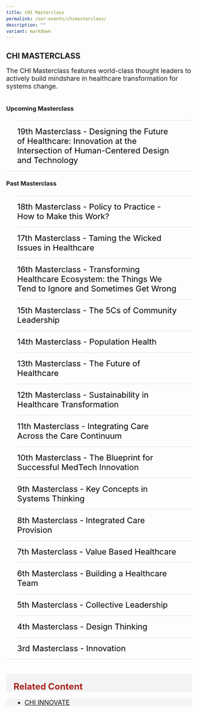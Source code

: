 ```yaml
---
title: CHI Masterclass
permalink: /our-events/chimasterclass/
description: ""
variant: markdown
---
```

## CHI MASTERCLASS
<div style="font-size:1.25em">The CHI Masterclass features world-class thought leaders to actively build mindshare in healthcare transformation for systems change.</div><br>

  
<div>
<h3 id="a">Upcoming Masterclass</h3>

<style>
  ul.jekyllcodex_accordion {
    position: relative;
    margin: 1.4rem 0 !important;
    border-bottom: 1px solid #DBDFE4;
    padding-bottom: 0;
    align-items: center;
    justify-content: center;
    font-size: 1.25em;
  }

  ul.jekyllcodex_accordion li {
    border-top: 1px solid #DBDFE4;
    list-style: none;
    margin: 0 auto 0 0 !important;
  }

  ul.jekyllcodex_accordion li input {
    display: none;
  }

  ul.jekyllcodex_accordion li label {
    display: block;
    cursor: pointer;
    padding: 16px 0;
    margin: 0;
    font-size: 1.25em;
    color: #a6192e;
    margin-right: 41px;
    align-items: center;
    justify-content: center;
  }

  ul.jekyllcodex_accordion li div {
    padding: 0;
    height: 0;
    overflow: hidden;
    transition: height 0.4s ease-in-out;
  }

  ul.jekyllcodex_accordion li input:checked + label {
    font-weight: 600;
    margin-right: 41px;
  }

  ul.jekyllcodex_accordion li input:checked + label + div {
    display: block;
    height: auto;
    padding: 0;
    overflow: visible;
  }

  ul.jekyllcodex_accordion li input:checked + label + div p {
    margin-bottom: 24px;
    margin-right: 41px;
  }

  ul.jekyllcodex_accordion li input:checked + label + div p:where(ul.jekyllcodex_accordion li input:checked + label + div p a) {
    margin: 32px 0;
  }

  ul.jekyllcodex_accordion li label::before {
    content: url("/images/chevron-down.svg");
    font-weight: 400;
    font-size: 1.25em;
    line-height: 1.1rem;
    padding: 0;
    position: absolute;
    right: 0.5rem;
    color: #A6192E;
    transition: transform 0.4s ease-in-out;
  }

  ul.jekyllcodex_accordion li input:checked + label::before {
    content: url("/images/chevron-up.svg");
    transform: rotateZ(180deg);
    color: #A6192E;
  }

  ul.jekyllcodex_accordion li ul li {
    list-style-type: disc;
    border-top: 0;
  }

  ul.jekyllcodex_accordion li ol li {
    list-style-type: decimal;
    border-top: 0;
  }

  ul.jekyllcodex_accordion li:hover label {
    color: #A6192E;
  }
</style>



<ul class="jekyllcodex_accordion">
  
  

  <li><input id="accordion-a1" type="checkbox"><label for="accordion-a1">19th Masterclass - Designing the Future of Healthcare: Innovation at the Intersection of Human-Centered Design and Technology</label>
		<div>
<br> Singapore stands at the forefront of global healthcare innovation, yet the challenges of an aging population call for fresh perspectives. This panel brings together two world-renowned visionaries:&nbsp;Dr Patricia Moore, a pioneer in inclusive design; and&nbsp;Michela Magas, a leader in creative innovation ecosystems.&nbsp;Dr Patricia Moore and Michela Magas are also jurors for President's Design Award (PDA) 2025, which will be held on 31 July 2025. They are in Singapore to attend the PDA Jury Session from 17 to 21 February 2025.
<br>
<br> 🗓️: Friday, 21st February 2025
<br> 🕔: 3:00 PM - 6:00 PM SGT
<br> 📍: Ng Teng Fong Centre for Healthcare Innovation, Auditorium, Level 4
<br><br> Through this session, you can gain insights on how Singapore can:&nbsp;
<br> ➡️ Harness human-centred design to create inclusive, age-friendly healthcare.
<br>➡️ Build and foster a sustainable innovation ecosystem and culture that leverages data, AI and other emerging technologies.
<br>
This session will inspire actionable ideas and highlight the power of interdisciplinary collaboration to design healthcare systems that are innovative, equitable and future-ready.<br>
<br>Don't miss your chance to join this insightful session. Register your complimentary spot <a href="https://for.sg/19th-chi-masterclass"> here!<br>
			</a> 
<br> This session is organised by the Centre for Healthcare Innovation, supported by DesignSingapore Council. <br>

<p></p>

</div></li></ul>



<h3 id="b">Past Masterclass </h3>

<style>
  ul.jekyllcodex_accordion {
    position: center;
    margin: 1.4rem 0 !important;
    border-bottom: 1px solid #DBDFE4;
    padding-bottom: 0;
	  font-size: 1.25em;
	
  }

  ul.jekyllcodex_accordion li {
    border-top: 1px solid #DBDFE4;
    list-style: none;
    margin: 0 auto 0 0 !important;

  }

  ul.jekyllcodex_accordion li input {
    display: none;
  }

  ul.jekyllcodex_accordion li label {
    display: block;
    cursor: pointer;
    padding: 16px 0;
    margin: 0;
    font-size: 18px;
    color: #000000;
    margin-right: 41px;
	  font-size: 1.25em
	
  }

  ul.jekyllcodex_accordion li div {
    padding: 0;
    height: 0;
    overflow: hidden;
    transition: height 0.8s ease-in-out;
  }

  ul.jekyllcodex_accordion li input:checked+label {
    font-weight: 600;
    margin-right: 41px;
  }

  ul.jekyllcodex_accordion li input:checked+label+div {
    display: block;
    height: auto;
    padding: 0;
    overflow: visible;
  }

  ul.jekyllcodex_accordion li input:checked+label+div p {
    margin-bottom: 24px;
    margin-right: 41px;
  }

  ul.jekyllcodex_accordion li input:checked+label+div p:where(ul.jekyllcodex_accordion li input:checked+label+div p a) {
    margin: 32px 0;
  }

  ul.jekyllcodex_accordion li label::before {
    content: url("/images/chevron-down.svg");
    color: #A6192E;
    font-weight: 400;
    font-size: 1.25em
    line-height: 1.1rem;
    padding: 0;
    position: absolute;
    right: 0.5rem;
  }

  ul.jekyllcodex_accordion li input:checked+label::before {
    content: url("/images/chevron-up.svg");
    transform: rotateZ(180deg);
    color: #A6192E;
  }

  ul.jekyllcodex_accordion li ul li {
    list-style-type: disc;
    border-top: 0;
  }

  ul.jekyllcodex_accordion li ol li {
    list-style-type: decimal;
    border-top: 0;
  }

  ul.jekyllcodex_accordion li:hover label {
      color: #A6192E;
  }
  img {
  float: left;
	vertical-align: middle;
}
  p {
	overflow: auto;
  max-width: 500px;
  max-height: 300px;
} 
</style>
<ul class="jekyllcodex_accordion">
	
<li><input id="accordion-b1" type="checkbox"><label for="accordion-b1">18th Masterclass - Policy to Practice - How to Make this Work?</label>
<div><p><strong>28 August 2024</strong></p>			 
<style>
img {
  float: left;
	vertical-align: middle;
}
p {
	overflow: auto;
  max-width: 550px;
  max-height: 300px;
	font-size: 1em
}
</style>
<img style="width:242px;height:148px;margin-right:15px;" alt="chi" src="/images/Masterclass/18th_Masterclass.png"><p>
	<b><u>Policy to Practice - How to Make this Work?</u></b> <br>
			<b>Dr Robin Gauld</b><br>
				<em>Co-Director of the Centre for Health Systems and Technology at the University of Otago </em><br><br>
		In this session, Prof Gauld equipped us with the knowledge and tools to:<br>
➡️ Navigate the shift in healthcare: Understand the evolving focus from tertiary to primary and preventive care.<br>
➡️ Translate policy into action: Learn practical strategies for implementing effective health policies within your organization.<br> 
➡️ Foster collaboration: Discover how to build strong cross-sector partnerships to optimize health outcomes.<br>
<br>
</p>

	
</div></li><li><input id="accordion-b2" type="checkbox"><label for="accordion-b2">17th Masterclass - Taming the Wicked Issues in Healthcare</label>
<div><p><strong>24 July 2024</strong></p>			 
<style>
img {
  float: left;
	vertical-align: middle;
}
p {
	overflow: auto;
  max-width: 550px;
  max-height: 300px;
	font-size: 1em
}
</style>
<img style="width:242px;height:148px;margin-right:15px;" alt="chi" src="/images/Masterclass/17th_Masterclass.png"><p>
	<b><u>Taming the Wicked Issues in Healthcare</u></b> <br>
			<b>Dr Glenda Eoyang</b><br>
				<em>Founding Executive Director, Human Systems Dynamics Institute </em><br><br>
			Led by Glenda Eoyang, PhD, this session addresses the intricate challenges within the healthcare system that are often unsolvable and termed "wicked issues." These include not only pandemics but also workforce shortages, healthy ageing, end-of-life care, community-based care, social determinants of health, and the integration of Al and other technologies.
<br><br>She will draw from the complexity sciences to offer insights into the dynamics of systemic, wicked issues. Participants will learn why these complex environments generate such issues and how to identify effective actions when complete solutions are unattainable. The masterclass aims to equip attendees with three simple practices to find the next wise action in the face of uncertainty. They will also hear stories from global healthcare systems that have successfully applied these practices to their complex challenges.
</p>

</div></li><li><input id="accordion-b3" type="checkbox"><label for="accordion-b3">16th Masterclass - Transforming Healthcare Ecosystem: the Things We Tend to Ignore and Sometimes Get Wrong</label>
<div><p><strong>24 May 2024</strong></p>			 
<style>
img {
  float: left;
	vertical-align: middle;
}
p {
	overflow: auto;
  max-width: 550px;
  max-height: 300px;
	font-size: 1em
}
</style>
<img style="width:242px;height:148px;margin-right:15px;" alt="chi" src="/images/Masterclass/16th_Masterclass.png"><p>
	<b><u>Transforming Healthcare Ecosystem: the Things We Tend to Ignore and Sometimes Get Wrong</u></b> <br>
			<b>Dr Abdullahi Sheriff</b><br>
				<em>Managing Director Singapore, Malaysia &amp; Brunei, MSD</em><br><br>
			During this session, Dr Abdullahi Sheriff will offer a deep dive into systemic issues and the complexities in transforming healthcare ecosystems. Attendees will gain insights into the paradoxical nature of specialisation and its ramifications on health systems, the benefits and downsides of health economics in guiding decisions that impact the healthcare ecosystem, as well as the important (and often understated) role that people with the right skills plays in enabling the sustainable evolution of any healthcare landscape. Using the lens of healthcare ecosystems, this thought-provoking session will also explore the evolution of Healthier SG and postulate on its future, drawing learnings from the transformation journeys of other healthcare ecosystems, particularly the UK.&nbsp; Sheriff will also be joined by a panel of experts to continue the conversation with the audience on how might we ensure we get it right in Singapore and set the benchmark for the world as we transform healthcare ecosystems.
</p>
  
</div></li><li><input id="accordion-b4" type="checkbox"><label for="accordion-b4">15th Masterclass - The 5Cs of Community Leadership</label>
<div><p><strong>27 March 2023</strong></p>			 
<style>
img {
  float: left;
	vertical-align: middle;
}
p {
	overflow: auto;
  max-width: 550px;
  max-height: 300px;
	font-size: 1em
}
</style>
<img style="width:242px;height:148px;margin-right:15px;" alt="chi" src="/images/Masterclass/15%20masterclass_patrick.jpg"><p>
	<b><u>The 5Cs of Community Leadership</u></b> <br>
			<b>Mr Patrick Tay</b><br>
				<em>Assistant Secretary-General of NTUC and Member of Parliament of Pioneer SMC</em><br><br>
			Through this session, Patrick highlights the 5Cs of Community Leadership (Care, Connect, Create, Cultivate and Collaborate) and will be sharing hard truths and provide tips on how one can better engage and connect in the community. The session also touches on how we can be more genuine and effective leaders/partners as we roll up our sleeves towards population health and a Healthier SG.
</p>


 </div></li><li><input id="accordion-b5" type="checkbox"><label for="accordion-b5">14th Masterclass - Population Health</label>
    <div><p><strong>17 Feb 2023</strong></p>			 
<style>
img {
  float: left;
	vertical-align: middle;
}
p {
	overflow: auto;
  max-width: 600px;
  max-height: 300px;
}
</style>
<img style="width:242px;height:148px;margin-right:15px;" alt="chi" src="/images/Masterclass/14%20masterclass_jonty.jpg"><p>
<b><u>Population Health - Ambition into Action</u></b> <br>
			<b>Dr Jonty Heaversedge</b><br>
				<em>Chief Medical Officer and Chief Clinical Information Officer,<br>
South East London Integrated Care System <br>
Clinical Director, Imperial College Health Partners </em>
<br><br>
			Like most other health systems in the world, when the National Health System (NHS) in England was established, it was primarily focused on treating single conditions or illnesses. Since then both the understanding of disease and needs of the population have changed. People are living longer with multiple, complex, long-term conditions and increasingly require ongoing support from many different services and professionals. There is also a better understanding of the wider metabolic, behavioural, and environmental factors that are driving the increasing burden of ill-health, inequalities of outcome, and cost of care to society.<br>There is a growing realisation that this challenge cannot be met by health and care services alone – expanding current services to meet this need is unaffordable and a 'work-harder' approach will not help us to address these complex and multifactorial challenges. Increasingly health systems across the world are coming to the same conclusion – we need a fundamentally different approach – one which starts with our population and depends on strong partnership – not just between health and care providers but across government departments, community partners and, perhaps most importantly with our communities themselves.<br>These principles sit at the heart of current NHS reform and the introduction of Integrated Care Systems (ICSs) in England, but they are not new. Like other systems across the world, progress has been painfully slow, and whilst structural reform may help create the conditions for change it can easily belie the reality of the transformational challenge.<br>How do we translate these concepts into strategy, create a compelling vision that engages with our workforce, patients, and local communities, and prioritise action and investment to create impact? This requires a fundamental shift in mindset and method. We need to be clear how we think transformation happens in a complex system, how we create the conditions for improvement and innovation, develop enabling capabilities to catalyse change, and empower change-makers in our communities to unleash their energy and talent.<br>There is no 'right' answer and history would suggest that simply trying to replicate a solution in a different context is rarely successful. In this session Dr Jonty will share practical insights on prevention, primary care transformation, and population health management – to help accelerate our ambitions for happier, healthier populations in both England and Singapore.


</p>

<hr>
	</div></li><li><input id="accordion-b6" type="checkbox"><label for="accordion-b6">13th Masterclass - The Future of Healthcare</label>
    <div><p><strong>7 Jul 2022</strong></p>			 
<style>
img {
  float: left;
	vertical-align: middle;
}
p {
	overflow: auto;
  max-width: 600px;
  max-height: 300px;
}
</style>
<img style="width:290px;height:178px;margin-right:15px;" alt="chi" src="/images/Masterclass/13th%20chi%20masterclass.png"><p>
<b><u>AI in Industry 4.0: The Future of Healthcare</u></b> <br>
			<b>Dr Tai-Yi Huang</b><br><em>Corporate Vice President &amp; Chief Technology Officer, ASUS </em><br><br>
				The evolution of modern medicine to precision medicine is often hampered by two major challenges: Fragmented Data and Outdated Information Systems. In this masterclass, Dr Huang shares the lessons learnt in tackling these challenges, and present innovative solutions that have been developed in response to these challenges.
</p>

<hr>
			
 </div></li><li><input id="accordion-b7" type="checkbox"><label for="accordion-b7">12th Masterclass - Sustainability in Healthcare Transformation </label>
    <div><p><strong>9 Oct 2019</strong></p>			 
<style>
img {
  float: left;
	vertical-align: middle;
}
p {
	overflow: auto;
  max-width: 600px;
  max-height: 300px;
}
</style>
<img style="width:290px;height:178px;margin-right:15px;" alt="chi" src="/images/Masterclass/12th%20masterclass.png"><p>
<b><u>Sustainability in Healthcare Transformation</u></b> <br><br>
			<b>Population Health Experiences of the Hong Kong Health System</b><br><b> Prof Gabriel Leung</b><br>
<em>Dean<br>
LKS Faculty of Medicine<br>
	The University of Hong Kong</em>
<b><br>Sustainable Transformation in Karolinska University Hospital</b><br><b>Assoc Prof Anders Ahlsson</b>
<em>MD PhD, Associate Professor, FESC.<br>
Managing Director, <br>
Cardiovascular and Neurological Division,<br>
Karolinska University Hospital, Sweden</em>
<br><br>
			<b> ‘Sustainable Transformation in Karolinska University Hospital’ </b><br>
The driving forces behind the transformation at Karolinska University Hospital are discussed, together with the initial plan, further development and refinement. Beneficial and negative aspects are demonstrated, as well as lessons learned. 


</p>

<hr>
			
 </div></li><li><input id="accordion-b8" type="checkbox"><label for="accordion-b8">11th Masterclass - Integrating Care Across the Care Continuum</label>
    <div><p><strong>23 Oct 2018</strong></p>			 
<style>
img {
  float: left;
	vertical-align: middle;
}
p {
	overflow: auto;
  max-width: 600px;
  max-height: 300px;
}
</style>
<img style="width:290px;height:178px;margin-right:15px;" alt="chi" src="/images/Masterclass/11th-chi-masterclass-image.png"><p>
<b><u>Integrating Care Across the Care Continuum</u></b> <br>
			<b>Dr Samir Sinha </b><br><em>MD, DPhil, FRCPC, AGSF<br>
Director of Geriatrics, Sinai Health System<br>
Director of the University Health Network, Toronto, Canada</em>
<br><b>Mr Ralph Broad</b><br><em>Director, Inclusive Neighbourhoods Ltd<br>Founder, Local Area Coordination Network</em><br><br><b>Lessons Learned from the Development of Cost-Effective and Integrated Care Models for the Elderly in Toronto and Ontario, Canada</b><br><br>An aging population presents both a challenge and an opportunity to rethink how we organize and deliver elder care. Toronto’s Mount Sinai Hospital responded with the development of its Acute Care for Elders (ACE) strategy, led by Dr. Sinha which has demonstrated significant improvements in overall quality of care outcomes. It has reduced lengths of stay by 28 percent, lowered readmission rates by 14 percent and other adverse outcomes and inappropriate resource utilization through the successful implementation of evidence-informed care processes across the continuum of care, including integrating &amp; coordinating care for the elderly to community care settings. Using these learnings, Dr. Sinha has helped to further create upstream Ministry of Health interventions like exercise and falls prevention classes, community paramedicine programs, and stronger investments in home and community care and supportive housing through the Government of Ontario’s Seniors Strategy that have further worked to improve patient and system outcomes<br><br><b>Transforming Services &amp; Systems with Local Area Coordination in the UK</b><br><br>This Masterclass explores the design, development, implementation and long term outcomes of Local Area Coordination in England and Wales.Building on 30 years of international learning, Local Area Coordination is an integrated, evidence based approach to supporting people of all ages who may be facing complex life situations (including living with disabilities, mental health needs, ageing) and their families/carers to build and pursue their personal vision for a good life; stay strong/resilient, safe and connected as contributing citizens within their local communities; build practical, sustainable, local, non-service solutions to problems wherever possible; and build more welcoming, inclusive and supportive communities. Therefore, rather than waiting for crises and responding with services and money, it is about strengthening individuals and families – choice, control, opportunities and resilience; reducing isolation and loneliness, improving health and well-being; preventing or reducing demand for, or dependency on, costly services wherever possible; building community capacity and resilience; and supporting service reform and integration, having high quality services as a valued back up to local solutions.      
</p>

<hr>
		</div></li><li><input id="accordion-b9" type="checkbox"><label for="accordion-b9">10th Masterclass - The Blueprint for Successful MedTech Innovation</label>
    <div><p><strong>11 Jul 2018</strong></p>			 
<style>
img {
  float: left;
	vertical-align: middle;
}
p {
	overflow: auto;
  max-width: 600px;
  max-height: 300px;
}
</style>
<img style="width:290px;height:178px;margin-right:15px;" alt="chi" src="/images/Masterclass/10th-chi-masterclass-image.png"><p>
<b><u>The Blueprint for Successful MedTech Innovation</u></b> <br><b>Prof Pascal Verdonck </b><br>
				<em>Professor of Medical Technology,<br>Ghent University, Belgium <br>Chief Executive Officer, MedTech Flanders</em><br>
			Technology and healthcare innovation often go hand in hand, with the aim to improve quality of life, life expectancy and offer new options for diagnosis and treatment. Yet healthcare leaders often need to balance innovation with cost effectiveness and efficiency of the healthcare system.<br>How then should a healthcare leader respond to the rise in healthcare innovation and its challenges?<br>How should we decide which innovations to prioritise? In this CHI Masterclass, Professor Pascal Verdonck will give insights into the fine balance between the health benefits and economic impact of innovation. With his deep expertise in the area of MedTech, he will provide fresh perspectives on challenges that innovation poses. Benefiting patients is essential but is that sufficient? Join us as we explore the possibilities, regulations and qualifications that are needed to supplement medical technology to reach beyond basic patient care. Go on a learning journey to understand the elements involved and the way forward with MedTech!

</p>

<hr>
			
 </div></li><li><input id="accordion-b10" type="checkbox"><label for="accordion-b10">9th Masterclass - Key Concepts in Systems Thinking</label>
    <div><p><strong>21 Feb 2018</strong></p>			 
<style>
img {
  float: left;
	vertical-align: middle;
}
p {
	overflow: auto;
  max-width: 600px;
  max-height: 300px;
}
</style>
<img style="width:290px;height:178px;margin-right:15px;" alt="chi" src="/images/Masterclass/9th-chi-masterclasses-image.png"><p>
<b><u>Understanding Key Concepts in Systems Thinking</u></b> <br>
			<b>Dr Peter Senge</b><br>
<em>Founding Chair,<br>
Society for Organizational Learning (SoL)<br>
Senior Lecturer in Leadership and Sustainability,<br>
Massachusetts Institute of Technology Sloan School of Management</em><br>
<br>How might we transform and deal with complexities and moving pieces in large healthcare systems?<br>Having a vision without systems thinking, Senge says “ends up painting lovely pictures of the future with no deep understanding of the forces that must be mastered to move from here to there”. Systems thinking is ability to see the inter-dependencies of seemingly unrelated processes, and hinges on the intelligence of a collective. Enabling systemic change requires new ways of thinking and acting. This involves deep organisational learning, embracing a unique mix of different people, in different positions, who lead in different ways.<br>Join us in this CHI masterclass as we engage in a conversation with Senge to deepen understanding of key concepts in Systems Thinking, an invaluable perspective to foster aspiration towards our expanded healthcare mission.

</p>

<hr>
		</div></li><li><input id="accordion-b11" type="checkbox"><label for="accordion-b11">8th Masterclass - Integrated Care Provision</label>
    <div><p><strong>12 Jan 2018</strong></p>			 
<style>
img {
  float: left;
	vertical-align: middle;
}
p {
	overflow: auto;
  max-width: 600px;
  max-height: 300px;
}
</style>
<img style="width:290px;height:178px;margin-right:15px;" alt="chi" src="/images/Masterclass/8th-chi-masterclass-image.png"><p>
<b><u>An Overview on the Gesundes Kinzigtal (GK) Model of Integrated Care Provision</u></b> <br>
			<b>Dr Martin Wetzel</b><br>
				<em>Co-initiator and Founder,<br> Medical Quality Network
Kinzigtaal Medical Initiative (MQNK)</em><br>
			Gesundes Kinzigtal (GK) is a joint venture between MQNK and a Hamburg-based healthcare management company, OptiMedis AG. Gesundes Kinzigtal is one of the few population-based integrated care approaches in Germany, and has proven to be successful in slowing the rise in healthcare costs for the population it serves – 16.9% in savings and a reduction in emergency hospital admissions.<br>Under the GK programme, health professionals are trained in shared decision-making to ensure that patients are actively involved in their own care. A system-wide electronic health record is also in place to support effective co-ordination of care across providers and care settings to support effective co-ordination of care.<br>In this CHI Masterclass, Dr Wetzel will give an overview on the GK Model of Integrated Care Provision, especially on how physicians and partners can work together to improve health outcomes of the population, efficiency of services, and experience of care, thereby slowing the rise in healthcare costs for the population it serves.

</p>

<hr>
			
 </div></li><li><input id="accordion-b12" type="checkbox"><label for="accordion-b12">7th Masterclass - Value Based Healthcare</label>
    <div><p><strong>11 Oct 2017 </strong></p>			 
<style>
img {
  float: left;
	vertical-align: middle;
}
p {
	overflow: auto;
  max-width: 600px;
  max-height: 300px;
}
</style>
<img style="width:290px;height:178px;margin-right:15px;" alt="chi" src="/images/Masterclass/7th_events_masterclasses.jpg"><p>
<b><u>Value Based Healthcare, A Tough but Necessary Journey – The UK Story</u></b> <br>
			<b>Dr Anant Jani</b><br>
				<em>Executive Director<br>Better Value Healthcare
</em><br><br>
At a time when demand for healthcare services is increasing and resources available to deliver care are stagnant or decreasing, we must look to a new paradigm to ensure we can continue delivering care to the same, and ideally better, standards to the patients and populations we are accountable to. In these challenging times, a focus on quality and safety is necessary but not sufficient. We must shift our focus to a value-based healthcare paradigm, which will help us deliver better outcomes while optimizing resource utilization.<br>In this CHI Masterclass, Dr Anant Jani will give an overview of some of the approaches being taken in the UK to introduce value-based healthcare in approaches being taken in the UK to introduce value-based healthcare in hospital-based systems. He will talk about the successes and failures and will also focus on the importance of culture change as a key enablers for introducing value based healthcare.

</p>

<hr>
		</div></li><li><input id="accordion-b13" type="checkbox"><label for="accordion-b13">6th Masterclass - Building a Healthcare Team</label>
    <div><p><strong>28 Sep 2017</strong></p>			 
<style>
img {
  float: left;
	vertical-align: middle;
}
p {
	overflow: auto;
  max-width: 600px;
  max-height: 300px;
}
</style>
<img style="width:290px;height:178px;margin-right:15px;" alt="chi" src="/images/Masterclass/6th_events_masterclasses.jpg"><p>
<b><u>Building a Healthcare Team in the Community </u></b> <br>
			<b>Mr Stephen M.R. Covey </b><br>
				<em>Trust Expert,<br>
Executive Thought Leader,<br>
and #1 Bestselling Author</em>
<br><br>
As we expand healthcare beyond the hospital walls, it is important that we build trust and relationships with our partner and the communities beyond the hospital. Currently 10% of our workforce has jobs that connect and deliver care to the partners and the community, but this number is expected to rise.<br>In light of the aging population in Singapore, this session will focus on population health and ways which we can provide multi-disciplinary healthcare in the community. Stephen M.R. Convey will share about how we can build trust and collaboration with partners and community at large, through the transformation of our workforce.

</p>

<hr>
			
 </div></li><li><input id="accordion-b14" type="checkbox"><label for="accordion-b14">5th Masterclass - Collective Leadership</label>
    <div><p><strong>1 July 2016</strong></p>			 
<style>
img {
  float: left;
	vertical-align: middle;
}
p {
	overflow: auto;
  max-width: 600px;
  max-height: 300px;
}
</style>
<img style="width:290px;height:178px;margin-right:15px;" alt="chi" src="/images/Masterclass/5th_events_masterclasses.jpg"><p>
<b><u>Collective Leadership for a Caring Kampung, and What it Means for You?</u></b> <br>
			<b>Dr Douglas O’Loughlin</b><br>
				<em>Institute of Leadership &amp; Organisation Development Civil Service College</em><br><br>
In large and complex organisations, it is increasingly evident that the success of the organisation cannot be the responsibility of top leaders alone, and that the responsibility should be collective. Collective leadership is a state where everyone takes responsibility for the success of the organisation as a whole and not just for their own work area. In a large and complex organisation like TTSH, a culture of collective leadership would help to reduce blind spots and bottlenecks.<br>If leadership can be described as an action that makes a team or organisation more effective and healthy, then let's continue on our paths of expanding where leadership happens. Staff get more comfortable making decisions that would serve the greater good, leaders build more trust and leadership capacity.<br>In order for this to happen, some of our mental models and behaviours might require some changes. Leaders, and eventually all staff, come to see themselves as stewards of psychological safety, quality of conversations, and healthy conflict. Interactions are more meaningful, meetings are more spirited, and our patients and their families are more connected with us. By the way, leaders do not give up control, but paradoxically gain more control by adopting these practices, and develop their ability to flex between collective and positional leadership, depending on the situation and context.<br>In this CHI Masterclass on collective leadership, we will explore ways of expanding your culture of collective leadership, so each and every one of us in our 'Kampung' can better manage the increasing complexity of health care, for our patients, our people, and our community.<br>In this interactive session we will inquire into questions such as:<br>
•	Why collective leadership, and what does it look and feel like in healthcare?<br>
•	How can understanding systems dynamics enhance partnership and leadership in TTSH?<br>
•	What are the mind-sets and power shifts of collective leadership?<br>
•	Where do we start and what can we do?

</p>

<hr>
		</div></li><li><input id="accordion-b15" type="checkbox"><label for="accordion-b15">4th Masterclass - Design Thinking</label>
    <div><p><strong>24 Jun 2015</strong></p>			 
<style>
img {
  float: left;
	vertical-align: middle;
}
p {
	overflow: auto;
  max-width: 600px;
  max-height: 300px;
}
</style>
<img style="width:290px;height:178px;margin-right:15px;" alt="chi" src="/images/Masterclass/4th_events_masterclasses.jpg"><p>
<b><u>Design Thinking for Healthcare – What’s Required?</u></b> <br>
			<b>Ms Joanne Teh</b><br>
				<em>Asian Insights &amp; Design Innovation,<br>
DesignSingapore Council</em><br><br>
In the recent years, design thinking has gained widespread currency amongst global leaders as a tool for innovation. In Singapore, it has also started to gain traction, especially in the Healthcare space. Using a case study, the speaker will share design thinking journey taken by one hospital, the mind-set required for innovation, as well as advice on where and how to start! 
</p>

<hr>
	

</div></li>
<li><input id="accordion-b16" type="checkbox"><label for="accordion-b16">3rd Masterclass - Innovation</label>
    <div><p><strong>20 Apr 2015</strong></p>			 
<style>
img {
  float: left;
	vertical-align: middle;
}
p {
	overflow: auto;
  max-width: 600px;
  max-height: 300px;
}
</style>
<img style="width:290px;height:178px;margin-right:15px;" alt="chi" src="/images/Masterclass/3rd_events_masterclasses.jpg"><p>
<b><u>Innovation, The Ko Awatea Story</u></b> <br>
			<b>Prof Jonathon Gray</b><br><em>Ko Awatea (New Zealand)
Director, Innovative Centre for Health Systems Improvement, Ko Awatea</em><br>
<br>Ko Awatea is the Centre of Health System Improvement and Innovation for the Counties Manukau District Health Board (New Zealand), set up to improve value and drive transformational change required to keep pace with the rising demand for health services managed within tight financial constraints.<br>Ko Awatea leads and supports healthcare transformation using a collaborative approach to encourage innovation, quality improvement and knowledge transfer. Ko Awatea is also a centre of education dedicated to meeting the needs of students, CMH staff and visitors through education, leadership and professional development.

</p>

<hr>
	

</div></li></ul>
  
<br>
<div style="font-size:24px; font-weight: 700; color: #a6221c; background-color: #f3f3f3; padding: 20px 0px 0px 20px;" class="row"> Related Content</div>

<div style="font-size:1.25em ;background-color: #f3f3f3; padding: 0px 25px 0px 20px;" class="row">
	<ul>
		<li><a href="https://www.chi.sg/chi-innovate-2025/">CHI INNOVATE</a></li>
	</ul>
</div></div>